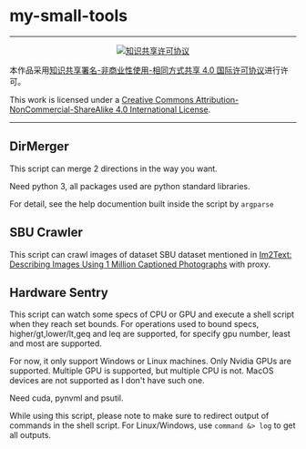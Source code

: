 # my-small-tools

---

<a rel="license" href="http://creativecommons.org/licenses/by-nc-sa/4.0/">
  <center><img alt="知识共享许可协议" style="border-width:0" src="https://i.creativecommons.org/l/by-nc-sa/4.0/88x31.png" /></center>
</a>

本作品采用<a rel="license" href="http://creativecommons.org/licenses/by-nc-sa/4.0/">知识共享署名-非商业性使用-相同方式共享 4.0 国际许可协议</a>进行许可。

This work is licensed under a <a rel="license" href="http://creativecommons.org/licenses/by-nc-sa/4.0/">Creative Commons Attribution-NonCommercial-ShareAlike 4.0 International License</a>.

---

## DirMerger

This script can merge 2 directions in the way you want.

Need python 3, all packages used are python standard libraries.

For detail, see the help documention built inside the script by `argparse`

## SBU Crawler

This script can crawl images of dataset SBU dataset mentioned in [Im2Text: Describing Images Using 1 Million Captioned Photographs](http://www.cs.virginia.edu/~vicente/sbucaptions/) with proxy.

## Hardware Sentry

This script can watch some specs of CPU or GPU and execute a shell script when they reach set bounds. For operations used to bound specs, higher/gt,lower/lt,geq and leq are supported, for specify gpu number, least and most are supported.

For now, it only support Windows or Linux machines. Only Nvidia GPUs are supported. Multiple GPU is supported, but multiple CPU is not. MacOS devices are not supported as I don't have such one.

Need cuda, pynvml and psutil.

While using this script, please note to make sure to redirect output of commands in the shell script. For Linux/Windows, use `command &> log` to get all outputs.
